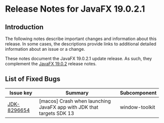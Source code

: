 # Release Notes for JavaFX 19.0.2.1

## Introduction

The following notes describe important changes and information about this release. In some cases, the descriptions provide links to additional detailed information about an issue or a change.

These notes document the JavaFX 19.0.2.1 update release. As such, they complement the [JavaFX 19.0.2](https://github.com/openjdk/jfx/blob/jfx19/doc-files/release-notes-19.0.2.md) release notes.

## List of Fixed Bugs

Issue key|Summary|Subcomponent
---------|-------|------------
[JDK-8296654](https://bugs.openjdk.java.net/browse/JDK-8296654)|[macos] Crash when launching JavaFX app with JDK that targets SDK 13|window-toolkit
